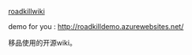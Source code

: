 ﻿[roadkillwiki](https://github.com/roadkillwiki/roadkill)

demo for you : http://roadkilldemo.azurewebsites.net/

移品使用的开源wiki。